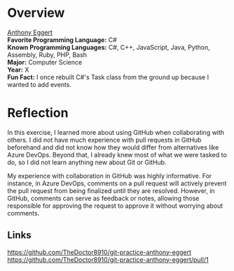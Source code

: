 
# Overview

<ins>Anthony Eggert</ins><br>
**Favorite Programming Language:** C#<br>
**Known Programming Languages:** C#, C++, JavaScript, Java, Python, Assembly, Ruby, PHP, Bash<br>
**Major:** Computer Science<br>
**Year:** X<br>
**Fun Fact:** I once rebuilt C#'s Task class from the ground up because I wanted to add events.

# Reflection

In this exercise, I learned more about using GitHub when collaborating with others. I did not have much experience with pull requests in GitHub beforehand and did not know how they would differ from alternatives like Azure DevOps. Beyond that, I already knew most of what we were tasked to do, so I did not learn anything new about Git or GitHub.

My experience with collaboration in GitHub was highly informative. For instance, in Azure DevOps, comments on a pull request will actively prevent the pull request from being finalized until they are resolved. However, in GitHub, comments can serve as feedback or notes, allowing those responsible for approving the request to approve it without worrying about comments.

## Links

<https://github.com/TheDoctor8910/git-practice-anthony-eggert>
<https://github.com/TheDoctor8910/git-practice-anthony-eggert/pull/1>
